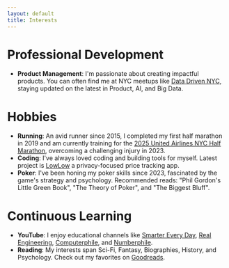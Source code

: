 ```yaml
---
layout: default
title: Interests
---
```

# Professional Development
- **Product Management**: I'm passionate about creating impactful products. You can often find me at NYC meetups like [Data Driven NYC](https://www.meetup.com/NYC-Data-Business-Meetup/), staying updated on the latest in Product, AI, and Big Data.

# Hobbies
- **Running**: An avid runner since 2015, I completed my first half marathon in 2019 and am currently training for the [2025 United Airlines NYC Half Marathon](https://www.nyrr.org/races/2025unitedairlinesnychalf), overcoming a challenging injury in 2023.
- **Coding**: I've always loved coding and building tools for myself. Latest project is [LowLow](https://lowlow.bot) a privacy-focused price tracking app.
- **Poker**: I've been honing my poker skills since 2023, fascinated by the game's strategy and psychology. Recommended reads: "Phil Gordon's Little Green Book", "The Theory of Poker", and "The Biggest Bluff".

# Continuous Learning
- **YouTube**: I enjoy educational channels like [Smarter Every Day](https://www.youtube.com/@SmarterEveryDay), [Real Engineering](https://www.youtube.com/@realengineering), [Computerphile](https://www.youtube.com/@Computerphile), and [Numberphile](https://www.youtube.com/@numberphile).
- **Reading**: My interests span Sci-Fi, Fantasy, Biographies, History, and Psychology. Check out my favorites on [Goodreads](https://www.goodreads.com/user/show/66203612-peter). 